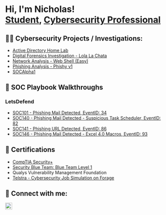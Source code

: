 <h1>Hi, I'm Nicholas! <br/><a href="https://github.com/nickstrunk">Student</a>, <a href="https://www.linkedin.com/in/nicholas-strunk">Cybersecurity Professional</a></h1>

<h2>👨‍💻 Cybersecurity Projects / Investigations: </h2>

  - [Active Directory Home Lab](https://github.com/nickstrunk/ActiveDirectoryLab)
  - [Digital Forensics Investigation - Lola La Chata](https://github.com/nickstrunk/LolaLaChata-Halloween23)
  - [Network Analysis - Web Shell (Easy)](https://github.com/nickstrunk/Network-Analysis-Web-Shell-Easy-)
  - [Phishing Analysis - Phishy v1](https://github.com/nickstrunk/Phishyv1)
  - [SOCAlpha1](https://github.com/nickstrunk/SOCAlpha1)

<h2>🚶 SOC Playbook Walkthroughs </h2>
<h3>LetsDefend</h3>

 -  [SOC101 - Phishing Mail Detected, EventID: 34](https://nickstr.notion.site/SOC101-Phishing-Mail-Detected-Event-ID-34-180d1d0aa35f80858445d8a761ab0c69?pvs=4)
 -  [SOC140 - Phishing Mail Detected - Suspicious Task Scheduler, EventID: 82](https://nickstr.notion.site/SOC140-Phishing-Mail-Detected-Suspicious-Task-Scheduler-EventID-82-1a5d1d0aa35f8045b14cc61f9d6eeae3)
 -  [SOC141 - Phishing URL Detected, EventID: 86](https://nickstr.notion.site/SOC141-Phishing-URL-Detected-Event-ID-86-193d1d0aa35f8053898dc3d6aa65d8c7)
 -  [SOC146 - Phishing Mail Detected - Excel 4.0 Macros, EventID: 93](https://nickstr.notion.site/SOC146-Phishing-Mail-Detected-Excel-4-0-Macros-Event-ID-93-188d1d0aa35f802b974ac704173b04c4?pvs=4)

<h2>📝 Certifications </h2>

  - [CompTIA Security+](https://www.credly.com/badges/0de55de2-b87f-4383-9581-6d6448626ed2/public_url)
  - [Security Blue Team: Blue Team Level 1](https://www.credly.com/badges/17bdf025-f79e-4294-9d3d-b05e2a2a4256/public_url)
  - Qualys Vulnerability Management Foundation
  - [Telstra - Cybersecurity Job Simulation on Forage](https://forage-uploads-prod.s3.amazonaws.com/completion-certificates/M6JGAwZ52SMusMEcK/RNhbu8QnDzthwynEf_M6JGAwZ52SMusMEcK_xuB8D3NmC2uBrfydv_1740719091298_completion_certificate.pdf)

<!-- 
<h2>🖱️ Skills</h2>

<h3> Phishing Analysis</h3>

  * [Categorizing Phishing Emails](https://github.com/nickstrunk/nickstrunk/assets/165805194/47a9afeb-273e-469e-a126-452ec4bf8c2d)
  * [Manual Artifact Extraction](https://github.com/nickstrunk/nickstrunk/assets/165805194/524cb2a4-becb-4784-93bb-6b2f05cd2513) (WHOis Lookup, Powershell)
  * [Attachment Analysis](https://github.com/nickstrunk/nickstrunk/assets/165805194/e54f4d65-6d83-4135-bcb3-97c702693109)
  * [Phishing Response Capstone](https://github.com/nickstrunk/nickstrunk/assets/165805194/fb328ef0-9d46-4f9d-96fe-97b9765191cb)

<h3> Threat Intelligence</h3>

* [Threat Intel Platform: MISP](https://github.com/nickstrunk/nickstrunk/assets/165805194/a5138459-3c5d-4c2e-9f9a-631791659686)

<h3> Digital Forensics</h3>

* [Identifying File Systems](https://github.com/nickstrunk/nickstrunk/assets/165805194/a5138459-3c5d-4c2e-9f9a-631791659686)
* [Metadata and File Carving](https://github.com/nickstrunk/nickstrunk/assets/165805194/a5138459-3c5d-4c2e-9f9a-631791659686)
* [Hashing and Integrity](https://github.com/nickstrunk/nickstrunk/assets/165805194/a5138459-3c5d-4c2e-9f9a-631791659686)
* [Data Acquisition](https://github.com/nickstrunk/nickstrunk/assets/165805194/a5138459-3c5d-4c2e-9f9a-631791659686)
-->
<h2> 🤳 Connect with me:</h2>

[<img align="left" alt="NickStrunk | LinkedIn" width="22px" src="https://github.com/user-attachments/assets/ce496693-19aa-45ac-bdb4-3914491f60cf" />][linkedin]

[linkedin]: https://linkedin.com/in/nicholas-strunk



<!--
**joshmadakor1/joshmadakor1** is a ✨ _special_ ✨ repository because its `README.md` (this file) appears on your GitHub profile.

Here are some ideas to get you started:

- 🔭 I’m currently working on ...
- 🌱 I’m currently learning ...
- 👯 I’m looking to collaborate on ...
- 🤔 I’m looking for help with ...
- 💬 Ask me about ...
- 📫 How to reach me: ...
- 😄 Pronouns: ...
- ⚡ Fun fact: ...
-->
